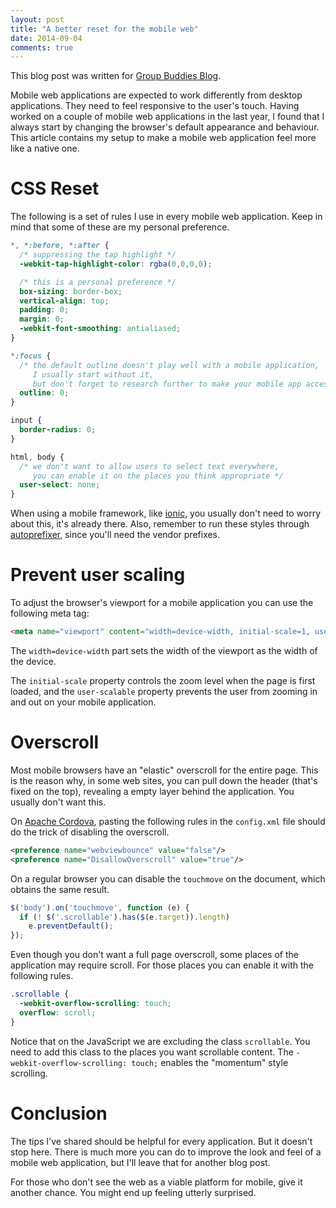 ```yaml
---
layout: post
title: "A better reset for the mobile web"
date: 2014-09-04
comments: true
---
```

This blog post was written for [Group Buddies Blog](https://blog.groupbuddies.com/posts/53-a-better-reset-for-the-mobile-web).

Mobile web applications are expected to work differently from desktop applications. They need to feel responsive to the user's touch. Having worked on a couple of mobile web applications in the last year, I found that I always start by changing the browser's default appearance and behaviour. This article contains my setup to make a mobile web application feel more like a native one.

# CSS Reset

The following is a set of rules I use in every mobile web application. Keep in mind that some of these are my personal preference.

```css
*, *:before, *:after {
  /* suppressing the tap highlight */
  -webkit-tap-highlight-color: rgba(0,0,0,0);

  /* this is a personal preference */
  box-sizing: border-box;
  vertical-align: top;
  padding: 0;
  margin: 0;
  -webkit-font-smoothing: antialiased;
}

*:focus {
  /* the default outline doesn't play well with a mobile application,
     I usually start without it,
     but don't forget to research further to make your mobile app accessible. */
  outline: 0;
}

input {
  border-radius: 0;
}

html, body {
  /* we don't want to allow users to select text everywhere,
     you can enable it on the places you think appropriate */
  user-select: none;
}
```

When using a mobile framework, like [ionic](http://ionicframework.com/), you usually don't need to worry about this, it's already there. Also, remember to run these styles through [autoprefixer](https://github.com/postcss/autoprefixer), since you'll need the vendor prefixes.


# Prevent user scaling

To adjust the browser's viewport for a mobile application you can use the following meta tag:

```html
<meta name="viewport" content="width=device-width, initial-scale=1, user-scalable=no">
```

The `width=device-width` part sets the width of the viewport as the width of the device.

The `initial-scale` property controls the zoom level when the page is first loaded, and the `user-scalable` property prevents the user from zooming in and out on your mobile application.

# Overscroll

Most mobile browsers have an "elastic" overscroll for the entire page. This is the reason why, in some web sites, you can pull down the header (that's fixed on the top), revealing a empty layer behind the application. You usually don't want this.

On [Apache Cordova](https://cordova.apache.org/), pasting the following rules in the `config.xml` file should do the trick of disabling the overscroll.

```xml
<preference name="webviewbounce" value="false"/>
<preference name="DisallowOverscroll" value="true"/>
```

On a regular browser you can disable the `touchmove` on the document, which obtains the same result.

```javascript
$('body').on('touchmove', function (e) {
  if (! $('.scrollable').has($(e.target)).length)
    e.preventDefault();
});
```

Even though you don't want a full page overscroll, some places of the application may require scroll. For those places you can enable it with the following rules.

```css
.scrollable {
  -webkit-overflow-scrolling: touch;
  overflow: scroll;
}
```

Notice that on the JavaScript we are excluding the class `scrollable`. You need to add this class to the places you want scrollable content.
The `-webkit-overflow-scrolling: touch;` enables the "momentum" style scrolling.

# Conclusion

The tips I've shared should be helpful for every application. But it doesn't stop here. There is much more you can do to improve the look and feel of a mobile web application, but I'll leave that for another blog post.

For those who don't see the web as a viable platform for mobile, give it another chance. You might end up feeling utterly surprised.
